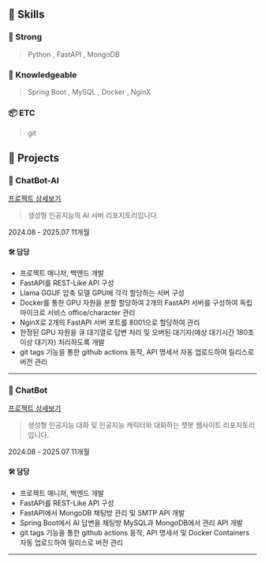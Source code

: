 ## 📑 Skills

### 💪 Strong
> Python , FastAPI , MongoDB

### 🍼 Knowledgeable
> Spring Boot , MySQL , Docker , NginX 

### 📦 ETC
> git


## 📁 Projects
### 🤖 ChatBot-AI 
<div class="project-link-content">
    <a href="/portfolio/chatbot-ai" class="project-link-card dark">
        <i class="fas fa-external-link-alt project-link-icon"></i>
        <span class="project-link-text">프로젝트 상세보기</span>
    </a>
</div>

> 생성형 인공지능의 AI 서버 리포지토리입니다.

<div class="project-timeline">
    <span class="timeline-duration">2024.08 - 2025.07
        <span class="timeline-months">11개월</span>
    </span>
</div>

#### 🛠️ 담당
- 프로젝트 매니저, 백엔드 개발
- FastAPI를 REST-Like API 구성
- Llama GGUF 압축 모델 GPU에 각각 할당하는 서버 구성
- Docker를 통한 GPU 자원을 분할 할당하여 2개의 FastAPI 서버를 구성하여 독립 마이크로 서비스 office/character 관리
- NginX로 2개의 FastAPI 서버 포트를 8001으로 할당하여 관리
- 한정된 GPU 자원을 큐 대기열로 답변 처리 및 오버된 대기자(예상 대기시간 180초 이상 대기자) 처리하도록 개발
- git tags 기능을 통한 github actions 동작, API 명세서 자동 업로드하여 릴리스로 버전 관리

---

### 🤖 ChatBot
<div class="project-link-content">
    <a href="/portfolio/chatbot" class="project-link-card dark">
        <i class="fas fa-external-link-alt project-link-icon"></i>
        <span class="project-link-text">프로젝트 상세보기</span>
    </a>
</div>

> 생성형 인공지능 대화 및 인공지능 캐릭터와 대화하는 챗봇 웹사이트 리포지토리입니다.

<div class="project-timeline">
    <span class="timeline-duration">2024.08 - 2025.07
        <span class="timeline-months">11개월</span>
    </span>
</div>

#### 🛠️ 담당
- 프로젝트 매니저, 백엔드 개발 
- FastAPI를 REST-Like API 구성
- FastAPI에서 MongoDB 채팅방 관리 및 SMTP API 개발
- Spring Boot에서 AI 답변을 채팅방 MySQL과 MongoDB에서 관리 API 개발
- git tags 기능을 통한 github actions 동작, API 명세서 및 Docker Containers 자동 업로드하여 릴리스로 버전 관리

---

<!-- ### 🏫 JMEDUSERVER-Kiosk
<div class="project-link-content">
    <a href="/portfolio/jmeduserver-kiosk" class="project-link-card dark">
        <i class="fas fa-external-link-alt project-link-icon"></i>
        <span class="project-link-text">프로젝트 상세보기</span>
    </a>
</div>

> 제이엠에듀 학생관리시스템 키오스크 리포지토리입니다.

<div class="project-timeline">
    <span class="timeline-duration">2024.06 - 2024.08
        <span class="timeline-months">2개월</span>
    </span>
</div>

---

### 🏫 JMEDUSERVER
<div class="project-link-content">
    <a href="/portfolio/jmeduserver" class="project-link-card dark">
        <i class="fas fa-external-link-alt project-link-icon"></i>
        <span class="project-link-text">프로젝트 상세보기</span>
    </a>
</div>

> 제이엠에듀 학생관리시스템 서버로, 학생 정보 관리 기능 리포지토리입니다.

<div class="project-timeline">
    <span class="timeline-duration">2024.06 - 2024.08
        <span class="timeline-months">2개월</span>
    </span>
</div> -->
